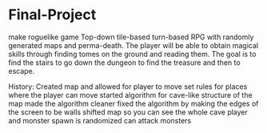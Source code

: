 Final-Project
=============
make roguelike game
Top-down tile-based turn-based RPG with randomly generated maps and perma-death.
The player will be able to obtain magical skills through finding tomes on the ground and reading them.
The goal is to find the stairs to go down the dungeon to find the treasure and then to escape.

History:
Created map and allowed for player to move
set rules for places where the player can move
started algorithm for cave-like structure of the map
made the algorithm cleaner
fixed the algorithm by making the edges of the screen to be walls 
shifted map so you can see the whole cave
player and monster spawn is randomized
can attack monsters
